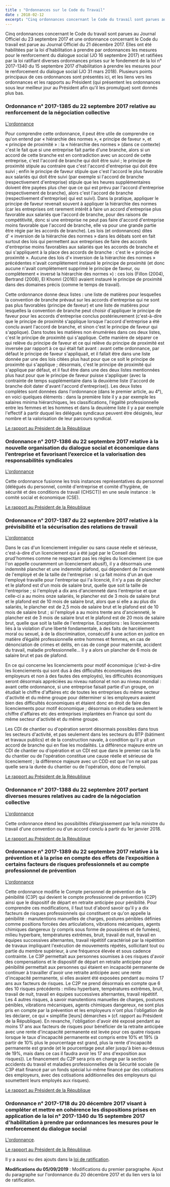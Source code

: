 ```yaml
---
title : "Ordonnances sur le Code du Travail"
date : 2018-02-12
excerpt: "Cinq ordonnances concernant le Code du travail sont parues au Journal Officiel du 23 septembre 2017 et une ordonnance concernant le Code du travail est parue au Journal Officiel du 21 décembre 2017. Elles ont été habilitées par la loi d'habilitation à prendre par ordonnances les mesures pour le renforcement du dialogue social (JO 16 septembre 2017) et ratifiées par la loi ratifiant diverses ordonnances prises sur le fondement de la loi n° 2017-1340 du 15 septembre 2017 d’habilitation à prendre les mesures pour le renforcement du dialogue social (JO 31 mars 2018). Plusieurs points principaux de ces ordonnances sont présentés ici, et les liens vers les ordonnances et les rapports au Président (qui présentent les ordonnances sous leur meilleur jour au Président afin qu'il les promulgue) sont donnés plus bas."
---
```


Cinq ordonnances concernant le Code du travail sont parues au Journal Officiel du 23 septembre 2017 et une ordonnance concernant le Code du travail est parue au Journal Officiel du 21 décembre 2017. Elles ont été habilitées par la loi d'habilitation à prendre par ordonnances les mesures pour le renforcement du dialogue social (JO 16 septembre 2017) et ratifiées par la loi ratifiant diverses ordonnances prises sur le fondement de la loi n° 2017-1340 du 15 septembre 2017 d’habilitation à prendre les mesures pour le renforcement du dialogue social (JO 31 mars 2018). Plusieurs points principaux de ces ordonnances sont présentés ici, et les liens vers les ordonnances et les rapports au Président (qui présentent les ordonnances sous leur meilleur jour au Président afin qu'il les promulgue) sont donnés plus bas.

### Ordonnance n° 2017-1385 du 22 septembre 2017 relative au renforcement de la négociation collective ###

[L'ordonnance](https://www.legifrance.gouv.fr/affichTexte.do?cidTexte=JORFTEXT000035607311&categorieLien=id)

Pour comprendre cette ordonnance, il peut être utile de comprendre ce qu'on entend par « hiérarchie des normes », « principe de faveur », et « principe de proximité » : la « hiérarchie des normes » (dans ce contexte) c'est le fait que si une entreprise fait partie d'une branche, alors si un accord de cette branche est en contradiction avec un accord de cette entreprise, c'est l'accord de branche qui doit être suivi ; le principe de proximité stipule au contraire que c'est l'accord d'entreprise qui doit être suivi ; enfin le principe de faveur stipule que c'est l'accord le plus favorable aux salariés qui doit être suivi (par exemple si l'accord de branche (respectivement d'entreprise) stipule que les heures supplémentaires doivent être payées plus cher que ce qui est prévu par l'accord d'entreprise (respectivement de branche), alors c'est l'accord de branche (respectivement d'entreprise) qui est suivi). Dans la pratique, appliquer le principe de faveur revenait souvent à appliquer la hiérarchie des normes (car les entreprises ont rarement intérêt à faire un accord d'entreprise plus favorable aux salariés que l'accord de branche, pour des raisons de compétitivité, donc si une entreprise ne peut pas faire d'accord d'entreprise moins favorable que l'accord de branche, elle va pour une grande partie être régie par les accords de branche). Les lois (et ordonnances) dites d' « inversion de la hiérarchie des normes » dans les débats sont en fait surtout des lois qui permettent aux entreprises de faire des accords d'entreprise moins favorables aux salariés que les accords de branche et qui s'appliquent à la place des accords de branche : c'est le « principe de proximité ». Aucune des lois d'« inversion de la hiérarchie des normes » précédentes n'avait complètement instauré le principe de proximité (et donc aucune n'avait complètement supprimé le principe de faveur, ou complètement « inversé la hiérarchie des normes ») : ces lois (Fillon (2004), Bertrand (2008), El Khomri (2016)) avaient instauré le principe de proximité dans des domaines précis (comme le temps de travail).

Cette ordonnance donne deux listes : une liste de matières pour lesquelles la convention de branche prévaut sur les accords d'entreprise qui ne sont pas plus favorables (principe de faveur) et une liste de matières pour lesquelles la convention de branche peut choisir d'appliquer le principe de faveur pour les accords d'entreprise conclus postérieurement (c'est-à-dire que le principe de proximité s'applique lorsque l'accord d'entreprise a été conclu avant l'accord de branche, et sinon c'est le principe de faveur qui s'applique). Dans toutes les matières non énumérées dans ces deux listes, c'est le principe de proximité qui s'applique. Cette manière de séparer ce qui relève du principe de faveur et ce qui relève du principe de proximité est inversée par rapport à ce qui était fait avant : avant cette ordonnance, par défaut le principe de faveur s'appliquait, et il fallait être dans une liste donnée par une des lois citées plus haut pour que ce soit le principe de proximité qui s'applique ; désormais, c'est le principe de proximité qui s'applique par défaut, et il faut être dans une des deux listes mentionnées plus haut pour que le principe de faveur puisse s'appliquer (avec la contrainte de temps supplémentaire dans la deuxième liste (l'accord de branche doit dater d'avant l'accord d'entreprise)). Les deux listes complètes sont données dans l'ordonnance (dans le premier article, au 4°), en voici quelques éléments : dans la première liste il y a par exemple les salaires minima hiérarchiques, les classifications, l'égalité professionnelle entre les femmes et les hommes et dans la deuxième liste il y a par exemple l'effectif à partir duquel les délégués syndicaux peuvent être désignés, leur nombre et la valorisation de leur parcours syndical.

[Le rapport au Président de la République](https://www.legifrance.gouv.fr/eli/rapport/2017/9/23/MTRT1724786P/jo/texte)

### Ordonnance n° 2017-1386 du 22 septembre 2017 relative à la nouvelle organisation du dialogue social et économique dans l’entreprise et favorisant l’exercice et la valorisation des responsabilités syndicales ###

[L'ordonnance](https://www.legifrance.gouv.fr/affichTexte.do?cidTexte=JORFTEXT000035607348&categorieLien=id)

Cette ordonnance fusionne les trois instances représentatives du personnel (délégués du personnel, comité d'entreprise et comité d'hygiène, de sécurité et des conditions de travail (CHSCT)) en une seule instance : le comité social et économique (CSE).

[Le rapport au Président de la République](https://www.legifrance.gouv.fr/eli/rapport/2017/9/23/MTRT1724789P/jo/texte)

### Ordonnance n° 2017-1387 du 22 septembre 2017 relative à la prévisibilité et la sécurisation des relations de travail ###

[L'ordonnance](https://www.legifrance.gouv.fr/affichTexte.do?cidTexte=JORFTEXT000035607388&categorieLien=id)

Dans le cas d'un licenciement irrégulier ou sans cause réelle et sérieuse, c'est-à-dire d'un licenciement qui a été jugé par le Conseil des prud'hommes comme ne respectant pas les règles du licenciement (ce que l'on appelle couramment un licenciement abusif), il y a désormais une indemnité plancher et une indemnité plafond, qui dépendent de l'ancienneté de l'employé et de la taille de l'entreprise : si ça fait moins d'un an que l'employé travaille pour l'entreprise qui l'a licencié, il n'y a pas de plancher et le plafond est d'un mois de salaire brut, quelle que soit la taille de l'entreprise ;  si l'employé a dix ans d'ancienneté dans l'entreprise et que celle-ci a au moins onze salariés, le plancher est de 3 mois de salaire brut et le plafond est de 10 mois de salaire brut, alors que si elle a au plus dix salariés, le plancher est de 2,5 mois de salaire brut et le plafond est de 10 mois de salaire brut ; si l'employé a au moins trente ans d'ancienneté, le plancher est de 3 mois de salaire brut et le plafond est de 20 mois de salaire brut, quelle que soit la taille de l'entreprise.
Exceptions : les licenciements liés à la violation d’une liberté fondamentale, à des faits de harcèlement moral ou sexuel, à de la discrimination, consécutif à une action en justice en matière d’égalité professionnelle entre hommes et femmes, en cas de dénonciation de crimes et délits, en cas de congé pour maternité, accident du travail, maladie professionnelle... Il y a alors un plancher de 6 mois de salaire brut et pas de plafond.

En ce qui concerne les licenciements pour motif économique (c'est-à-dire les licenciements qui sont dus à des difficultés économiques des employeurs et non à des fautes des employés), les difficultés économiques seront désormais appréciées au niveau national et non au niveau mondial : avant cette ordonnance, si une entreprise faisait partie d'un groupe, on étudiait le chiffre d'affaires etc de toutes les entreprises du même secteur d'activité et du même groupe pour déterminer si les employeurs avaient bien des difficultés économiques et étaient donc en droit de faire des licenciements pour motif économique ; désormais on étudiera seulement le chiffre d'affaires etc des entreprises implantées en France qui sont du même secteur d'activité et du même groupe.

Les CDI de chantier ou d'opération seront désormais possibles dans tous les secteurs d'activité, et pas seulement dans les secteurs du BTP (bâtiment et travaux publics) et de la construction navale, à condition qu'il y ait un accord de branche qui en fixe les modalités. La différence majeure entre un CDI de chantier ou d'opération et un CDI est que dans le premier cas la fin du chantier ou de l'opération constitue une cause réelle et sérieuse de licenciement ; la différence majeure avec un CDD est que l'on ne sait pas quelle sera la durée du chantier ou de l'opération, donc de l'emploi.

[Le rapport au Président de la République](https://www.legifrance.gouv.fr/eli/rapport/2017/9/23/MTRT1724787P/jo/texte)

### Ordonnance n° 2017-1388 du 22 septembre 2017 portant diverses mesures relatives au cadre de la négociation collective ###

[L'ordonnance](https://www.legifrance.gouv.fr/affichTexte.do?cidTexte=JORFTEXT000035607456&categorieLien=id)

Cette ordonnance étend les possibilités d’élargissement par le/la ministre du travail d'une convention ou d'un accord conclu à partir du 1er janvier 2018.

[Le rapport au Président de la République](https://www.legifrance.gouv.fr/eli/rapport/2017/9/23/MTRT1724788P/jo/texte)

### Ordonnance n° 2017-1389 du 22 septembre 2017 relative à la prévention et à la prise en compte des effets de l’exposition à certains facteurs de risques professionnels et au compte professionnel de prévention ###

[L'ordonnance](https://www.legifrance.gouv.fr/affichTexte.do?cidTexte=JORFTEXT000035607482&categorieLien=id)

Cette ordonnance modifie le Compte personnel de prévention de la pénibilité (C3P) qui devient le compte professionnel de prévention (C2P) ainsi que le dispositif de départ en retraite anticipée pour pénibilité. Pour comprendre ces modifications, il faut tout d'abord savoir qu'il y a dix facteurs de risques professionnels qui constituent ce qu'on appelle la pénibilité : manutentions manuelles de charges, postures pénibles définies comme positions forcées des articulations, vibrations mécaniques, agents chimiques dangereux (y compris sous forme de poussières et de fumées), milieu hyperbare, températures extrêmes, bruit, travail de nuit, travail en équipes successives alternantes, travail répétitif caractérisé par la répétition de travaux impliquant l'exécution de mouvements répétés, sollicitant tout ou partie du membre supérieur, à une fréquence élevée et sous cadence contrainte. Le C3P permettait aux personnes soumises à ces risques d'avoir des compensations et le dispositif de départ en retraite anticipée pour pénibilité permettait aux personnes qui étaient en incapacité permanente de continuer à travailler d'avoir une retraite anticipée avec une rente d'incapacité permanente, si elles avaient été exposées pendant au moins 17 ans aux facteurs de risques. Le C2P ne prend désormais en compte que 6 des 10 risques précédents : milieu hyperbare, températures extrêmes, bruit, travail de nuit, travail en équipes successives alternantes, travail répétitif. Les 4 autres risques, à savoir manutentions manuelles de charges, postures pénibles, vibrations mécaniques, agents chimiques dangereux, ne sont plus pris en compte par la prévention et les employeurs n'ont plus l'obligation de les déclarer, ce qui « simplifie [leurs] démarches » (cf. rapport au Président de la République). En revanche, l'obligation d'avoir été exposé pendant au moins 17 ans aux facteurs de risques pour bénéficier de la retraite anticipée avec une rente d'incapacité permanente est levée pour ces quatre risques lorsque le taux d'incapacité permanente est compris entre 10% et 19% (à partir de 10% plus le pourcentage est grand, plus la rente d'incapacité permanente est grande (et le pourcentage peut aller jusqu'à bien au-dessus de 19%, mais dans ce cas il faudra avoir les 17 ans d'exposition aux risques)). Le financement du C2P sera pris en charge par la section accidents du travail et maladies professionnelles de la Sécurité sociale (le C3P était financé par un fonds spécial lui-même financé par des cotisations des employeurs, avec des cotisations additionnelles des employeurs qui soumettent leurs employés aux risques).

[Le rapport au Président de la République](https://www.legifrance.gouv.fr/eli/rapport/2017/9/23/MTRT1724790P/jo/texte)

### Ordonnance n° 2017-1718 du 20 décembre 2017 visant à compléter et mettre en cohérence les dispositions prises en application de la loi n° 2017-1340 du 15 septembre 2017 d'habilitation à prendre par ordonnances les mesures pour le renforcement du dialogue social ###

[L'ordonnance](https://www.legifrance.gouv.fr/affichTexte.do?dateTexte=&categorieLien=id&cidTexte=JORFTEXT000036240557&fastPos=72&fastReqId=1079520955&oldAction=rechExpTexteJorf).

 [Le rapport au Président de la République](https://www.legifrance.gouv.fr/affichTexte.do?cidTexte=JORFTEXT000036240521&categorieLien=id).

Il y a aussi eu des ajouts dans la [loi de ratification](https://www.legifrance.gouv.fr/affichTexte.do;jsessionid=E61ED211F935B1DDEAD7213DC0B9162C.tplgfr38s_2?cidTexte=JORFTEXT000036755446&dateTexte=&oldAction=rechJO&categorieLien=id&idJO=JORFCONT000036755443).

**Modifications du 05/09/2019** : Modifications du premier paragraphe. Ajout du paragraphe sur l'ordonnance du 20 décembre 2017 et du lien vers la loi de ratification.
